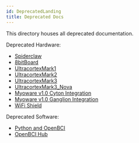 ```yaml
---
id: DeprecatedLanding
title: Deprecated Docs
---
```


This directory houses all deprecated documentation.

Deprecated Hardware:

- [Spiderclaw](Deprecated/02-Spiderclaw.md)
- [8bitBoard](Deprecated/03-8bitBoard.md)
- [UltracortexMark1](Deprecated/04-UltracortexMark1.md)
- [UltracortexMark2](Deprecated/05-UltracortexMark2.md)
- [UltracortexMark3](Deprecated/06-UltracortexMark3.md)
- [UltracortexMark3_Nova](Deprecated/07-UltracortexMark3_Nova.md)
- [Myoware v1.0 Cyton Integration](Deprecated/14-MyoWare_Integration.md)
- [Myoware v1.0 Ganglion Integration](Deprecated/15-MyoWare_Integration_Ganglion.md)
- [WiFi Shield](Deprecated/WiFiShield/Wifi.md)

Deprecated Software:

- [Python and OpenBCI](Deprecated/08-OpenBCI_Python.md)
- [OpenBCI Hub](Deprecated/OpenBCI_Hub.md)
